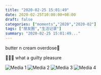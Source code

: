 ```yaml
---
title: "2020-02-25 15:01:49"
date: 2020-02-25T10:00:00+08:00
draft: false
categories: ["moments","2020","2020-02"]
tags: ["朋友圈","生活记录"]
summary: "2020-02-25 15:01:49..."
---
```


butter n cream overdose🤤

🥯🥯🥯 what a guilty pleasure

![Media 1](/Moments/photos/2020-02-25/202002251501490.jpg)
![Media 2](/Moments/photos/2020-02-25/202002251501491.jpg)
![Media 3](/Moments/photos/2020-02-25/202002251501492.jpg)
![Media 4](/Moments/photos/2020-02-25/202002251501493.jpg)

